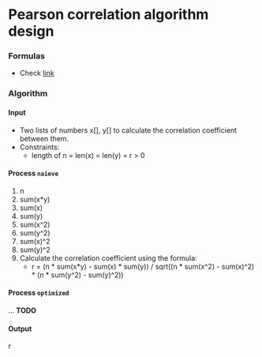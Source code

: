 # Pearson correlation algorithm design
### Formulas
- Check [link](https://www.statisticshowto.com/probability-and-statistics/correlation-coefficient-formula/)

### Algorithm
#### Input
- Two lists of numbers x[], y[] to calculate the correlation coefficient between them.
- Constraints:
  - length of n = len(x) = len(y) = r > 0

#### Process `naieve`
1. n
2. sum(x*y)
3. sum(x) 
4. sum(y)
5. sum(x^2)
6. sum(y^2)
7. sum(x)^2
8. sum(y)^2
9. Calculate the correlation coefficient using the formula:
      - r = (n * sum(x*y) - sum(x) * sum(y)) / sqrt((n * sum(x^2) - sum(x)^2) * (n * sum(y^2) - sum(y)^2))

#### Process `optimized`
... **TODO**

#### Output
r
